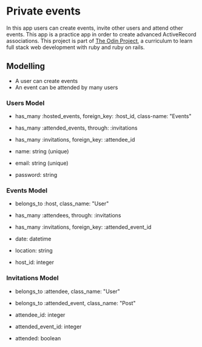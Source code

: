 # Private events

In this app users can create events, invite other users and attend other events. This app is a practice app in order to create advanced ActiveRecord associations. This project is part of [The Odin Project](https://www.theodinproject.com/lessons/associations), a curriculum to learn full stack web development with ruby and ruby on rails. 

## Modelling
- A user can create events
- An event can be attended by many users

### Users Model
- has_many :hosted_events, foreign_key: :host_id, class-name: "Events"
- has_many :attended_events, through: :invitations
- has_many :invitations, foreign_key: :attendee_id

- name: string (unique)
- email: string (unique)
- password: string 

### Events Model
- belongs_to :host, class_name: "User"
- has_many :attendees, through: :invitations
- has_many :invitations, foreign_key: :attended_event_id

- date: datetime
- location: string
- host_id: integer

### Invitations Model
- belongs_to :attendee, class_name: "User"
- belongs_to :attended_event, class_name: "Post"

- attendee_id: integer
- attended_event_id: integer
- attended: boolean
